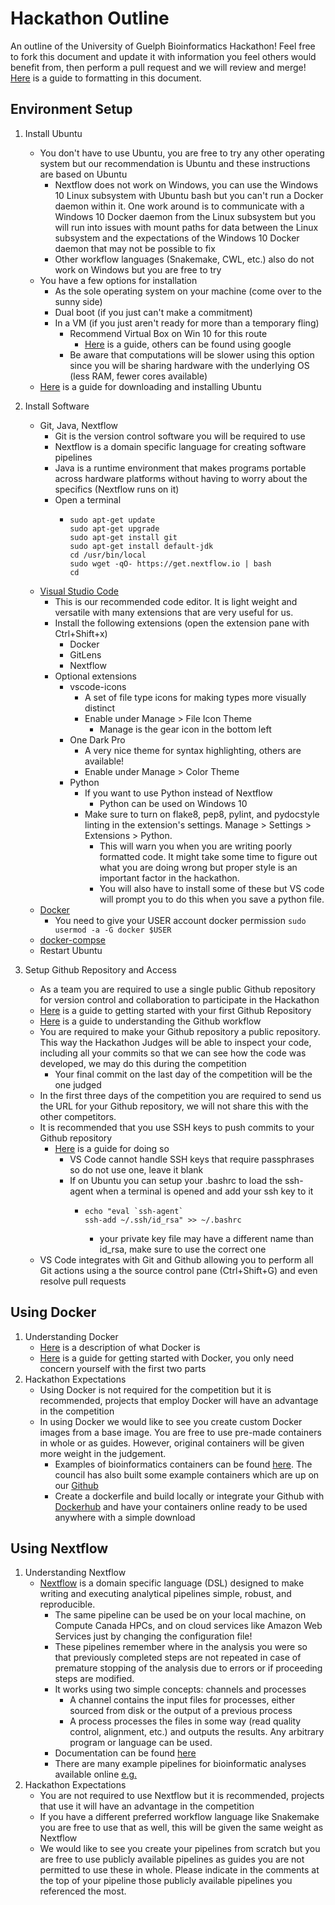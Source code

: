 # Hackathon Outline
An outline of the University of Guelph Bioinformatics Hackathon!
Feel free to fork this document and update it with information you feel others would benefit from, then perform a pull request and we will review and merge! [Here](https://help.github.com/articles/basic-writing-and-formatting-syntax/) is a guide to formatting in this document.

## Environment Setup
1. Install Ubuntu
   - You don't have to use Ubuntu, you are free to try any other operating system but our recommendation is Ubuntu and these instructions are based on Ubuntu
     - Nextflow does not work on Windows, you can use the Windows 10 Linux subsystem with Ubuntu bash but you can't run a Docker daemon within it. One work around is to communicate with a Windows 10 Docker daemon from the Linux subsystem but you will run into issues with mount paths for data between the Linux subsystem and the expectations of the Windows 10 Docker daemon that may not be possible to fix
     - Other workflow languages (Snakemake, CWL, etc.) also do not work on Windows but you are free to try
   - You have a few options for installation
     - As the sole operating system on your machine (come over to the sunny side)
     - Dual boot (if you just can't make a commitment)
     - In a VM (if you just aren't ready for more than a temporary fling)
       - Recommend Virtual Box on Win 10 for this route
         - [Here](https://linuxhint.com/install_ubuntu_18-04_virtualbox/) is a guide, others can be found using google
       - Be aware that computations will be slower using this option since you will be sharing hardware with the underlying OS (less RAM, fewer cores available)
    - [Here](https://linuxconfig.org/how-to-install-ubuntu-18-04-bionic-beaver) is a guide for downloading and installing Ubuntu
2. Install Software
   - Git, Java, Nextflow
     - Git is the version control software you will be required to use
     - Nextflow is a domain specific language for creating software pipelines
     - Java is a runtime environment that makes programs portable across hardware platforms without having to worry about the specifics (Nextflow runs on it)
     - Open a terminal
       - ```
         sudo apt-get update
         sudo apt-get upgrade
         sudo apt-get install git
         sudo apt-get install default-jdk
         cd /usr/bin/local
         sudo wget -qO- https://get.nextflow.io | bash
         cd
         ```
   - [Visual Studio Code](https://code.visualstudio.com/download)
     - This is our recommended code editor. It is light weight and versatile with many extensions that are very useful for us.
     - Install the following extensions (open the extension pane with Ctrl+Shift+x)
       - Docker
       - GitLens
       - Nextflow
     - Optional extensions
       - vscode-icons
         - A set of file type icons for making types more visually distinct
         - Enable under Manage > File Icon Theme
           - Manage is the gear icon in the bottom left
       - One Dark Pro
         - A very nice theme for syntax highlighting, others are available!
         - Enable under Manage > Color Theme
       - Python
         - If you want to use Python instead of Nextflow
           - Python can be used on Windows 10
         - Make sure to turn on flake8, pep8, pylint, and pydocstyle linting in the extension's settings. Manage > Settings > Extensions > Python.
           - This will warn you when you are writing poorly formatted code.  It might take some time to figure out what you are doing wrong but proper style is an important factor in the hackathon.
           - You will also have to install some of these but VS code will prompt you to do this when you save a python file.
   - [Docker](https://docs.docker.com/install/linux/docker-ce/ubuntu/)
     - You need to give your USER account docker permission `sudo usermod -a -G docker $USER`
   - [docker-compse](https://docs.docker.com/install/linux/docker-ce/ubuntu/)
   - Restart Ubuntu

3. Setup Github Repository and Access
   - As a team you are required to use a single public Github repository for version control and collaboration to participate in the Hackathon
   - [Here](https://guides.github.com/activities/hello-world/) is a guide to getting started with your first Github Repository
   - [Here](https://guides.github.com/introduction/flow/) is a guide to understanding the Github workflow
   - You are required to make your Github repository a public repository. This way the Hackathon Judges will be able to inspect your code, including all your commits so that we can see how the code was developed, we may do this during the competition
     - Your final commit on the last day of the competition will be the one judged
   - In the first three days of the competition you are required to send us the URL for your Github repository, we will not share this with the other competitors.
   - It is recommended that you use SSH keys to push commits to your Github repository
     - [Here](https://help.github.com/articles/connecting-to-github-with-ssh/) is a guide for doing so
       - VS Code cannot handle SSH keys that require passphrases so do not use one, leave it blank
       - If on Ubuntu you can setup your .bashrc to load the ssh-agent when a terminal is opened and add your ssh key to it
         - ```
           echo "eval `ssh-agent`
           ssh-add ~/.ssh/id_rsa" >> ~/.bashrc
           ```
           - your private key file may have a different name than id_rsa, make sure to use the correct one
    - VS Code integrates with Git and Github allowing you to perform all Git actions using a the source control pane (Ctrl+Shift+G) and even resolve pull requests

## Using Docker
1. Understanding Docker
   - [Here](https://www.docker.com/resources/what-container) is a description of what Docker is
   - [Here](https://docs.docker.com/get-started/) is a guide for getting started with Docker, you only need concern yourself with the first two parts
2. Hackathon Expectations
   - Using Docker is not required for the competition but it is recommended, projects that employ Docker will have an advantage in the competition
   - In using Docker we would like to see you create custom Docker images from a base image. You are free to use pre-made containers in whole or as guides. However, original containers will be given more weight in the judgement.
     - Examples of bioinformatics containers can be found [here](https://biocontainers.pro/). The council has also built some example containers which are up on our [Github](https://github.com/BINF-GSC)
     - Create a dockerfile and build locally or integrate your Github with [Dockerhub](https://docs.docker.com/docker-hub/) and have your containers online ready to be used anywhere with a simple download

## Using Nextflow
1. Understanding Nextflow
   - [Nextflow](https://www.nextflow.io/) is a domain specific language (DSL) designed to make writing and executing analytical pipelines simple, robust, and reproducible.
     - The same pipeline can be used be on your local machine, on Compute Canada HPCs, and on cloud services like Amazon Web Services just by changing the configuration file!
     - These pipelines remember where in the analysis you were so that previously completed steps are not repeated in case of premature stopping of the analysis due to errors or if proceeding steps are modified.
     - It works using two simple concepts: channels and processes
       - A channel contains the input files for processes, either sourced from disk or the output of a previous process
       - A process processes the files in some way (read quality control, alignment, etc.) and outputs the results. Any arbitrary program or language can be used.
     - Documentation can be found [here](https://www.nextflow.io/docs/latest/index.html)
     - There are many example pipelines for bioinformatic analyses available online [e.g.](https://github.com/nextflow-io/patterns)
2. Hackathon Expectations
   - You are not required to use Nextflow but it is recommended, projects that use it will have an advantage in the competition
   - If you have a different preferred workflow language like Snakemake you are free to use that as well, this will be given the same weight as Nextflow
   - We would like to see you create your pipelines from scratch but you are free to use publicly available pipelines as guides you are not permitted to use these in whole. Please indicate in the comments at the top of your pipeline those publicly available pipelines you referenced the most.

